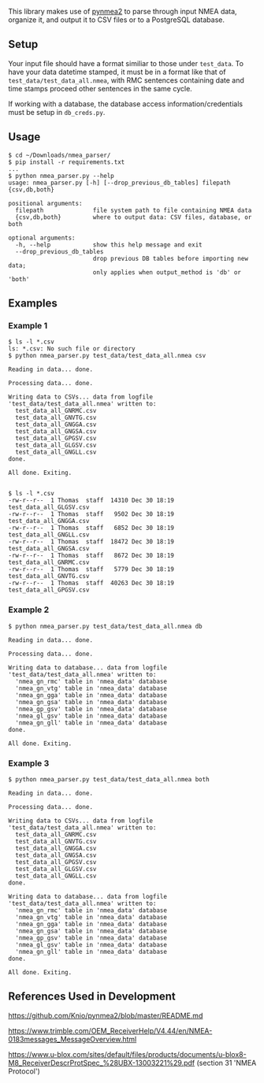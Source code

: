 This library makes use of [pynmea2](https://github.com/Knio/pynmea2) to parse through input NMEA data, organize it, and output it to CSV files or to a PostgreSQL database.

## Setup

Your input file should have a format similiar to those under `test_data`. To have your data datetime stamped, it must be in a format like that of `test_data/test_data_all.nmea`, with RMC sentences containing date and time stamps proceed other sentences in the same cycle.

If working with a database, the database access information/credentials must be setup in `db_creds.py`.


## Usage
```
$ cd ~/Downloads/nmea_parser/
$ pip install -r requirements.txt
...
$ python nmea_parser.py --help
usage: nmea_parser.py [-h] [--drop_previous_db_tables] filepath {csv,db,both}

positional arguments:
  filepath              file system path to file containing NMEA data
  {csv,db,both}         where to output data: CSV files, database, or both

optional arguments:
  -h, --help            show this help message and exit
  --drop_previous_db_tables
                        drop previous DB tables before importing new data;
                        only applies when output_method is 'db' or 'both'
```
## Examples
### Example 1
```
$ ls -l *.csv
ls: *.csv: No such file or directory
$ python nmea_parser.py test_data/test_data_all.nmea csv

Reading in data... done.

Processing data... done.

Writing data to CSVs... data from logfile 'test_data/test_data_all.nmea' written to:
  test_data_all_GNRMC.csv
  test_data_all_GNVTG.csv
  test_data_all_GNGGA.csv
  test_data_all_GNGSA.csv
  test_data_all_GPGSV.csv
  test_data_all_GLGSV.csv
  test_data_all_GNGLL.csv
done.

All done. Exiting.


$ ls -l *.csv
-rw-r--r--  1 Thomas  staff  14310 Dec 30 18:19 test_data_all_GLGSV.csv
-rw-r--r--  1 Thomas  staff   9502 Dec 30 18:19 test_data_all_GNGGA.csv
-rw-r--r--  1 Thomas  staff   6852 Dec 30 18:19 test_data_all_GNGLL.csv
-rw-r--r--  1 Thomas  staff  18472 Dec 30 18:19 test_data_all_GNGSA.csv
-rw-r--r--  1 Thomas  staff   8672 Dec 30 18:19 test_data_all_GNRMC.csv
-rw-r--r--  1 Thomas  staff   5779 Dec 30 18:19 test_data_all_GNVTG.csv
-rw-r--r--  1 Thomas  staff  40263 Dec 30 18:19 test_data_all_GPGSV.csv
```

### Example 2
```
$ python nmea_parser.py test_data/test_data_all.nmea db

Reading in data... done.

Processing data... done.

Writing data to database... data from logfile 'test_data/test_data_all.nmea' written to:
  'nmea_gn_rmc' table in 'nmea_data' database
  'nmea_gn_vtg' table in 'nmea_data' database
  'nmea_gn_gga' table in 'nmea_data' database
  'nmea_gn_gsa' table in 'nmea_data' database
  'nmea_gp_gsv' table in 'nmea_data' database
  'nmea_gl_gsv' table in 'nmea_data' database
  'nmea_gn_gll' table in 'nmea_data' database
done.

All done. Exiting.
```

### Example 3
```
$ python nmea_parser.py test_data/test_data_all.nmea both

Reading in data... done.

Processing data... done.

Writing data to CSVs... data from logfile 'test_data/test_data_all.nmea' written to:
  test_data_all_GNRMC.csv
  test_data_all_GNVTG.csv
  test_data_all_GNGGA.csv
  test_data_all_GNGSA.csv
  test_data_all_GPGSV.csv
  test_data_all_GLGSV.csv
  test_data_all_GNGLL.csv
done.

Writing data to database... data from logfile 'test_data/test_data_all.nmea' written to:
  'nmea_gn_rmc' table in 'nmea_data' database
  'nmea_gn_vtg' table in 'nmea_data' database
  'nmea_gn_gga' table in 'nmea_data' database
  'nmea_gn_gsa' table in 'nmea_data' database
  'nmea_gp_gsv' table in 'nmea_data' database
  'nmea_gl_gsv' table in 'nmea_data' database
  'nmea_gn_gll' table in 'nmea_data' database
done.

All done. Exiting.
```


## References Used in Development
https://github.com/Knio/pynmea2/blob/master/README.md

https://www.trimble.com/OEM_ReceiverHelp/V4.44/en/NMEA-0183messages_MessageOverview.html

https://www.u-blox.com/sites/default/files/products/documents/u-blox8-M8_ReceiverDescrProtSpec_%28UBX-13003221%29.pdf (section 31 'NMEA Protocol')